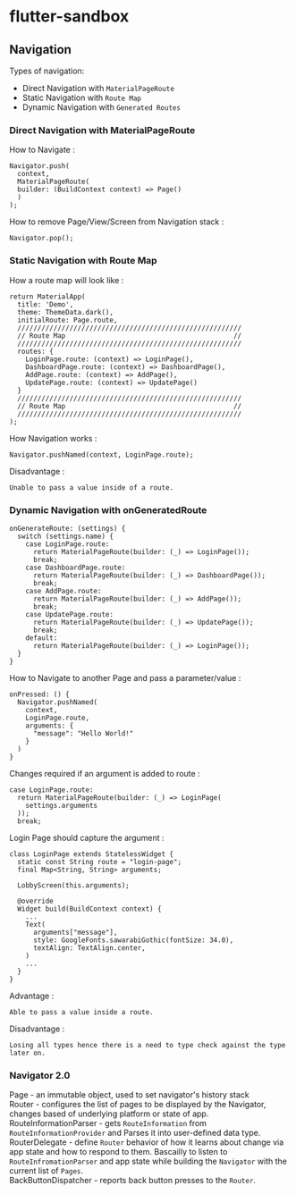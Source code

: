 # flutter-sandbox

## Navigation 
Types of navigation:<br>
- Direct Navigation with `MaterialPageRoute`
- Static Navigation with `Route Map`
- Dynamic Navigation with `Generated Routes`

### Direct Navigation with MaterialPageRoute
How to Navigate :
```
Navigator.push(
  context, 
  MaterialPageRoute(
  builder: (BuildContext context) => Page()
  )
);
```
How to remove Page/View/Screen from Navigation stack :
```
Navigator.pop();
```

### Static Navigation with Route Map
How a route map will look like :
```
return MaterialApp(
  title: 'Demo',
  theme: ThemeData.dark(),
  initialRoute: Page.route,
  ////////////////////////////////////////////////////////
  // Route Map                                          //
  ////////////////////////////////////////////////////////
  routes: {
    LoginPage.route: (context) => LoginPage(),
    DashboardPage.route: (context) => DashboardPage(),
    AddPage.route: (context) => AddPage(),
    UpdatePage.route: (context) => UpdatePage()
  }
  ////////////////////////////////////////////////////////
  // Route Map                                          //
  ////////////////////////////////////////////////////////
); 
```
How Navigation works :
```
Navigator.pushNamed(context, LoginPage.route);
```
Disadvantage :
```
Unable to pass a value inside of a route.
```
### Dynamic Navigation with onGeneratedRoute
```
onGenerateRoute: (settings) {
  switch (settings.name) {
    case LoginPage.route:
      return MaterialPageRoute(builder: (_) => LoginPage());
      break;
    case DashboardPage.route:
      return MaterialPageRoute(builder: (_) => DashboardPage());
      break;
    case AddPage.route:
      return MaterialPageRoute(builder: (_) => AddPage());
      break;
    case UpdatePage.route:
      return MaterialPageRoute(builder: (_) => UpdatePage());
      break;
    default:
      return MaterialPageRoute(builder: (_) => LoginPage());
  }
}
```
How to Navigate to another Page and pass a parameter/value :
```
onPressed: () {
  Navigator.pushNamed(
    context,
    LoginPage.route,
    arguments: {
      "message": "Hello World!"
    }
  )
}
```
Changes required if an argument is added to route :
```
case LoginPage.route:
  return MaterialPageRoute(builder: (_) => LoginPage(
    settings.arguments
  ));
  break;
```
Login Page should capture the argument :
```
class LoginPage extends StatelessWidget {
  static const String route = "login-page";
  final Map<String, String> arguments;

  LobbyScreen(this.arguments);

  @override
  Widget build(BuildContext context) {
    ...
    Text(
      arguments["message"],
      style: GoogleFonts.sawarabiGothic(fontSize: 34.0),
      textAlign: TextAlign.center,
    )
    ...
  }
}
```
Advantage :
```
Able to pass a value inside a route.
```
Disadvantage :
```
Losing all types hence there is a need to type check against the type later on.
```

### Navigator 2.0
Page - an immutable object, used to set navigator's history stack<br>
Router - configures the list of pages to be displayed by the Navigator, changes based of underlying platform or state of app.<br>
RouteInformationParser - gets `RouteInformation` from `RouteInformationProvider` and Parses it into user-defined data type.<br>
RouterDelegate - define `Router` behavior of how it learns about change via app state and how to respond to them. Bascailly to listen to `RouteInfromationParser` and app state while building the `Navigator` with the current list of `Pages`.<br>
BackButtonDispatcher - reports back button presses to the `Router`.


